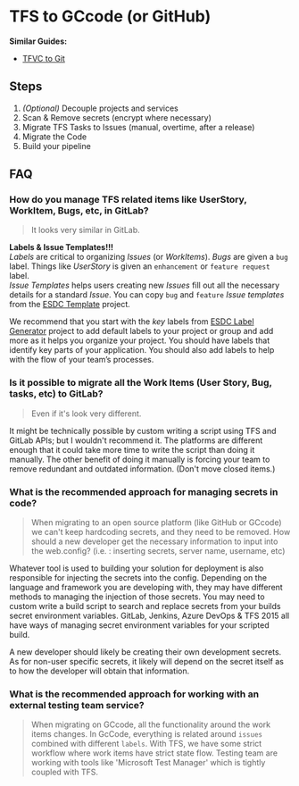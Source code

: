 # TFS to GCcode (or GitHub)

**Similar Guides:**  

- [TFVC to Git](tfvc-to-git.md)

## Steps

1. _(Optional)_ Decouple projects and services
1. Scan & Remove secrets (encrypt where necessary)
1. Migrate TFS Tasks to Issues (manual, overtime, after a release)
1. Migrate the Code
1. Build your pipeline

## FAQ

### How do you manage TFS related items like UserStory, WorkItem, Bugs, etc, in GitLab?

> It looks very similar in GitLab.

**Labels & Issue Templates!!!**  
_Labels_ are critical to organizing _Issues_ (or _WorkItems_). _Bugs_ are given a `bug` label. Things like _UserStory_ is given an `enhancement` or `feature request` label.  
_Issue Templates_ helps users creating new _Issues_ fill out all the necessary details for a standard _Issue_.
You can copy `bug` and `feature` _Issue templates_ from the [ESDC Template](https://github.com/esdc-edsc/template-gabarit/tree/master/.github/ISSUE_TEMPLATE) project.

We recommend that you start with the _key_ labels from [ESDC Label Generator](https://github.com/esdc-edsc/label-generator) project to add default labels to your project or group and add more as it helps you organize your project.
You should have labels that identify key parts of your application.
You should also add labels to help with the flow of your team’s processes.

### Is it possible to migrate all the Work Items (User Story, Bug, tasks, etc) to GitLab?

> Even if it's look very different.

It might be technically possible by custom writing a script using TFS and GitLab APIs; but I wouldn't recommend it.
The platforms are different enough that it could take more time to write the script than doing it manually.
The other benefit of doing it manually is forcing your team to remove redundant and outdated information.
(Don't move closed items.)

### What is the recommended approach for managing secrets in code?

> When migrating to an open source platform (like GitHub or GCcode) we can't keep hardcoding secrets, and they need to be removed.
> How should a new developer get the necessary information to input into the web.config? (i.e. : inserting secrets, server name, username, etc)

Whatever tool is used to building your solution for deployment is also responsible for injecting the secrets into the config.
Depending on the language and framework you are developing with, they may have different methods to managing the injection of those secrets.
You may need to custom write a build script to search and replace secrets from your builds secret environment variables.
GitLab, Jenkins, Azure DevOps & TFS 2015 all have ways of managing secret environment variables for your scripted build.

A new developer should likely be creating their own development secrets.
As for non-user specific secrets, it likely will depend on the secret itself as to how the developer will obtain that information.

### What is the recommended approach for working with an external testing team service?

> When migrating on GCcode, all the functionality around the work items changes. In GcCode, everything is related around  `issues` combined with different `labels`.
> With TFS, we have some strict workflow where work items have strict state flow. Testing team are working with tools like 'Microsoft Test Manager' which is tightly coupled with TFS.
